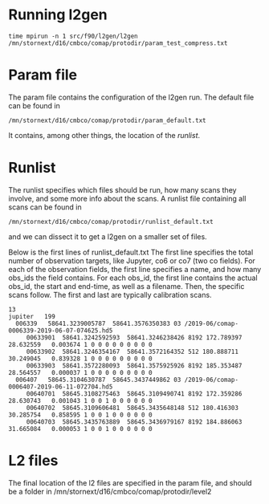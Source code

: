 # Running l2gen
```
time mpirun -n 1 src/f90/l2gen/l2gen /mn/stornext/d16/cmbco/comap/protodir/param_test_compress.txt
```


# Param file
The param file contains the configuration of the l2gen run. The default file can be found in 
```
/mn/stornext/d16/cmbco/comap/protodir/param_default.txt
```
It contains, among other things, the location of the *runlist*.

# Runlist
The runlist specifies which files should be run, how many scans they involve, and some more info about the scans.
A runlist file containing all scans can be found in 
```
/mn/stornext/d16/cmbco/comap/protodir/runlist_default.txt
```
and we can dissect it to get a l2gen on a smaller set of files.

Below is the first lines of runlist_default.txt
The first line specifies the total number of observation targets, like Jupyter, co6 or co7 (two co fields).
For each of the observation fields, the first line specifies a name, and how many obs_ids the field contains.
For each obs_id, the first line contains the actual obs_id, the start and end-time, as well as a filename.
Then, the specific scans follow. The first and last are typically calibration scans.
```
13 
jupiter   199 
  006339   58641.3239005787  58641.3576350383 03 /2019-06/comap-0006339-2019-06-07-074625.hd5 
     00633901  58641.3242592593  58641.3246238426 8192 172.789397  28.632559   0.003674 1 0 0 0 0 0 0 0 0 0  
     00633902  58641.3246354167  58641.3572164352 512 180.888711  30.249045   0.839328 1 0 0 0 0 0 0 0 0 0  
     00633903  58641.3572280093  58641.3575925926 8192 185.353487  28.564557   0.000037 1 0 0 0 0 0 0 0 0 0  
  006407   58645.3104630787  58645.3437449862 03 /2019-06/comap-0006407-2019-06-11-072704.hd5 
     00640701  58645.3108275463  58645.3109490741 8192 172.359286  28.630743   0.001043 1 0 0 1 0 0 0 0 0 0  
     00640702  58645.3109606481  58645.3435648148 512 180.416303  30.285754   0.858595 1 0 0 1 0 0 0 0 0 0  
     00640703  58645.3435763889  58645.3436979167 8192 184.886063  31.665084   0.000053 1 0 0 1 0 0 0 0 0 0  
```


# L2 files
The final location of the l2 files are specified in the param file, and should be a folder in
/mn/stornext/d16/cmbco/comap/protodir/level2